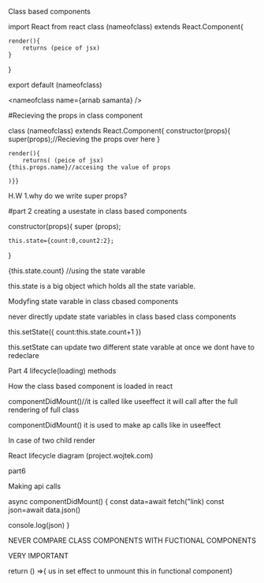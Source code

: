 Class based components

import React from react
class (nameofclass) extends React.Component{

    render(){
        returns (peice of jsx)
    }

}

export default (nameofclass)

<nameofclass name={arnab samanta} />

#Recieving the props in class component

class (nameofclass) extends React.Component{
constructor(props){
super(props);//Recieving the props over here
}

    render(){
        returns( (peice of jsx)
    {this.props.name}//accesing the value of props

    )}}

H.W 1.why do we write super props?

#part 2
creating a usestate in class based components

constructor(props){
super (props);

    this.state={count:0,count2:2};

}

{this.state.count} //using the state varable

this.state is a big object which holds all the state variable.

Modyfing state varable in class cbased components

never directly update state variables in class based class components

this.setState({
count:this.state.count+1
})

this.setState can update two different state varable at once we dont have to redeclare

Part 4
lifecycle(loading) methods

How the class based component is loaded in react

componentDidMount()//it is called like useeffect it will call after the full rendering of full class

componentDidMount() it is used to make ap calls
like in useeffect

In case of two child render

<src link="https://projects.wojtekmaj.pl/react-lifecycle-methods-diagram/">React lifecycle diagram (project.wojtek.com)</src>

part6

Making api calls

async componentDidMount() {
const data=await fetch("link)
const json=await data.json()

console.log(json)
}

NEVER COMPARE CLASS COMPONENTS WITH FUCTIONAL COMPONENTS

VERY IMPORTANT

return () =>{ us in set effect to unmount this in functional component}
